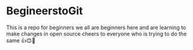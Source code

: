 # BegineerstoGit
This is a repo for beginners
we all are beginners here and are learning to make changes in open source cheers to everyone who is trying to do the same 👍😊🎉

